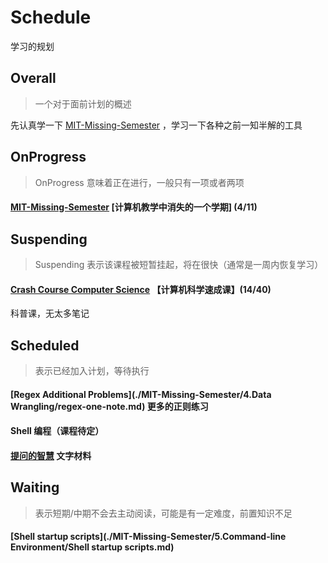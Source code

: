 # Schedule

学习的规划

## Overall

> 一个对于面前计划的概述

先认真学一下 [MIT-Missing-Semester](https://csdiy.wiki/%E7%BC%96%E7%A8%8B%E5%85%A5%E9%97%A8/MIT-Missing-Semester/) ，学习一下各种之前一知半解的工具

## OnProgress

> OnProgress 意味着正在进行，一般只有一项或者两项

#### [MIT-Missing-Semester](https://csdiy.wiki/%E7%BC%96%E7%A8%8B%E5%85%A5%E9%97%A8/MIT-Missing-Semester/) [计算机教学中消失的一个学期] (4/11)

## Suspending

>Suspending 表示该课程被短暂挂起，将在很快（通常是一周内恢复学习）

#### [Crash Course Computer Science](https://www.bilibili.com/video/BV1EW411u7th/?vd_source=3c6a30ba41ba4e1e1d42b66d5c0a7e70) 【计算机科学速成课】(14/40)

科普课，无太多笔记

## Scheduled

>表示已经加入计划，等待执行

#### [Regex Additional Problems](./MIT-Missing-Semester/4.Data Wrangling/regex-one-note.md) 更多的正则练习

#### Shell 编程（课程待定）

#### [提问的智慧](https://github.com/ryanhanwu/How-To-Ask-Questions-The-Smart-Way/tree/main) 文字材料

## Waiting

> 表示短期/中期不会去主动阅读，可能是有一定难度，前置知识不足

#### [Shell startup scripts](./MIT-Missing-Semester/5.Command-line Environment/Shell startup scripts.md)
